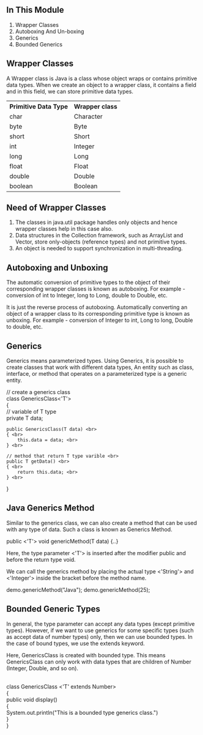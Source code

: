 <!DOCTYPE html>
<html>
<head>

</head>

<body>
<h2>In This Module</h2>
<ol>
	<li>Wrapper Classes</li>
    <li>Autoboxing And Un-boxing</li>
    <li>Generics</li>
    <li>Bounded Generics</li>
</ol>

<h2>Wrapper Classes</h2>
<p>A Wrapper class is Java is a class whose object wraps or contains primitive data types. When we create an object to a wrapper class, it contains a field and in this field, we can store primitive data types.</p>

<table>
	<tr>
    	<th>Primitive Data Type</th>
    	<th>Wrapper class</th>
	</tr>
	<tr>
    	<td>char</td>
    	<td>Character</td>
  	</tr>
  	<tr>
    	<td>byte</td>
    	<td>Byte</td>
  	</tr>
    <tr>
    	<td>short</td>
    	<td>Short</td>
  	</tr>
    <tr>
    	<td>int</td>
    	<td>Integer</td>
  	</tr>
    <tr>
    	<td>long</td>
    	<td>Long</td>
  	</tr>
    <tr>
    	<td>float</td>
    	<td>Float</td>
  	</tr>
    <tr>
    	<td>double</td>
    	<td>Double</td>
  	</tr>
    <tr>
    	<td>boolean</td>
    	<td>Boolean</td>
  	</tr>
</table>

<h2>Need of Wrapper Classes</h2>
<ol>
	<li>The classes in java.util package handles only objects and hence wrapper classes help in this case also.</li>
    <li>Data structures in the Collection framework, such as ArrayList and Vector, store only-objects (reference types) and not primitive types.</li>
    <li>An object is needed to support synchronization in multi-threading.</li>
</ol>

<h2>Autoboxing and Unboxing</h2>
<p>The automatic conversion of primitive types to the object of their corresponding wrapper classes is known as autoboxing. For example - conversion of int to Integer, long to Long, double to Double, etc.</p>

<p>It is just the reverse process of autoboxing. Automatically converting an object of a wrapper class to its corresponding primitive type is known as unboxing. For example - conversion of Integer to int, Long to long, Double to double, etc.</p>

<h2>Generics</h2>
<p>Generics means parameterized types. Using Generics, it is possible to create classes that work with different data types, An entity such as class, interface, or method that operates on a parameterized type is a generic entity.</p>

// create a generics class <br>
class GenericsClass<'T'> <br>
{ <br>
	// variable of T type <br>
    private T data; <br>
    
    public GenericsClass(T data) <br>
    { <br>
    	this.data = data; <br>
    } <br>
    
    // method that return T type varible <br>
    public T getData() <br>
    { <br>
    	return this.data; <br>
    } <br> 
} <br>

<h2>Java Generics Method</h2>
<p>Similar to the generics class, we can also create a method that can be used with any type of data. Such a class is known as Generics Method.</p>

public <'T'> void genericMethod(T data) {..}

<p>Here, the type parameter <'T'> is inserted after the modifier public and before the return type void.</p>
<p>We can call the generics method by placing the actual type <'String'> and <'Integer'> inside the bracket before the method name.</p>

demo.genericMethod("Java");
demo.genericMethod(25);

<h2>Bounded Generic Types</h2>
<p>In general, the type parameter can accept any data types (except primitive types). However, if we want to use generics for some specific types (such as accept data of number types) only, then we can use bounded types. In the case of bound types, we use the extends keyword.</p>
<p>Here, GenericsClass is created with bounded type. This means GenericsClass can only work with data types that are children of Number (Integer, Double, and so on).</p>

</br>class GenericsClass <'T' extends Number>
</br>{
	</br>public void display()
    </br>{
    	</br>System.out.println("This is a bounded type generics class.")
    </br>}
</br>}
</body>
</html>
